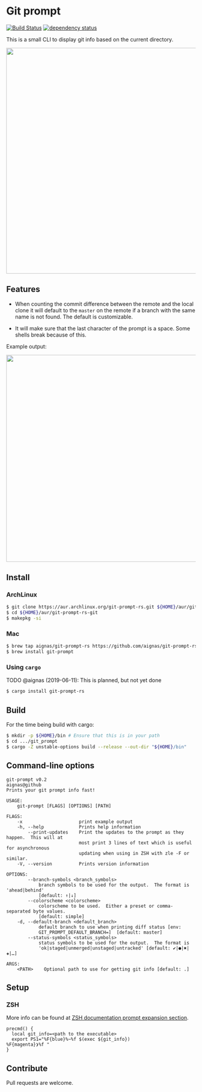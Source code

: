 # Git prompt

[![Build Status](https://travis-ci.org/aignas/git-prompt-rs.svg?branch=master)](https://travis-ci.org/aignas/git-prompt-rs)
[![dependency status](https://deps.rs/repo/github/aignas/git-prompt-rs/status.svg)](https://deps.rs/repo/github/aignas/git-prompt-rs)

This is a small CLI to display git info based on the current directory.

<a href="https://asciinema.org/a/RlvQkQ57HZ6Pcw7pNlvuLAfjd" target="_blank"><img src="https://asciinema.org/a/RlvQkQ57HZ6Pcw7pNlvuLAfjd.svg" width="600"/></a>

## Features

- When counting the commit difference between the remote and the local clone it
  will default to the `master` on the remote if a branch with the same name is
  not found.  The default is customizable.

- It will make sure that the last character of the prompt is a space.  Some
  shells break because of this.

Example output:

<a href="https://asciinema.org/a/Vv45iWaTReTofmmqQFxT0XBnu" target="_blank"><img src="https://asciinema.org/a/Vv45iWaTReTofmmqQFxT0XBnu.svg" width="550"/></a>

## Install

### ArchLinux

```sh
$ git clone https://aur.archlinux.org/git-prompt-rs.git ${HOME}/aur/git-prompt-rs-git
$ cd ${HOME}/aur/git-prompt-rs-git
$ makepkg -si
```

### Mac

```sh
$ brew tap aignas/git-prompt-rs https://github.com/aignas/git-prompt-rs.git
$ brew install git-prompt
```

### Using `cargo`

TODO @aignas (2019-06-11): This is planned, but not yet done

```sh
$ cargo install git-prompt-rs
```

## Build

For the time being build with cargo:

```bash
$ mkdir -p ${HOME}/bin # Ensure that this is in your path
$ cd .../git_prompt
$ cargo -Z unstable-options build --release --out-dir "${HOME}/bin"
```

## Command-line options

```
git-prompt v0.2
aignas@github
Prints your git prompt info fast!

USAGE:
    git-prompt [FLAGS] [OPTIONS] [PATH]

FLAGS:
    -x                     print example output
    -h, --help             Prints help information
        --print-updates    Print the updates to the prompt as they happen.  This will at
                           most print 3 lines of text which is useful for asynchronous
                           updating when using in ZSH with zle -F or similar.
    -V, --version          Prints version information

OPTIONS:
        --branch-symbols <branch_symbols>
            branch symbols to be used for the output.  The format is 'ahead|behind'
            [default: ↑|↓]
        --colorscheme <colorscheme>
            colorscheme to be used.  Either a preset or comma-separated byte values.
            [default: simple]
    -d, --default-branch <default_branch>
            default branch to use when printing diff status [env:
            GIT_PROMPT_DEFAULT_BRANCH=]  [default: master]
        --status-symbols <status_symbols>
            status symbols to be used for the output.  The format is
            'ok|staged|unmerged|unstaged|untracked' [default: ✔|●|✖|✚|…]

ARGS:
    <PATH>    Optional path to use for getting git info [default: .]
```

## Setup

### ZSH

More info can be found at [ZSH documentation prompt expansion section](http://zsh.sourceforge.net/Doc/Release/Prompt-Expansion.html).

```
precmd() {
  local git_info=<path to the executable>
  export PS1="%F{blue}%~%f $(exec ${git_info})
%F{magenta}❯%f "
}
```

## Contribute

Pull requests are welcome.
